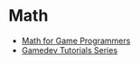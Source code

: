 # Math

- [Math for Game Programmers](http://www.mathforgameprogrammers.com/)
- [Gamedev Tutorials Series](http://allenchou.net/gamedev-tutorials-series/)
